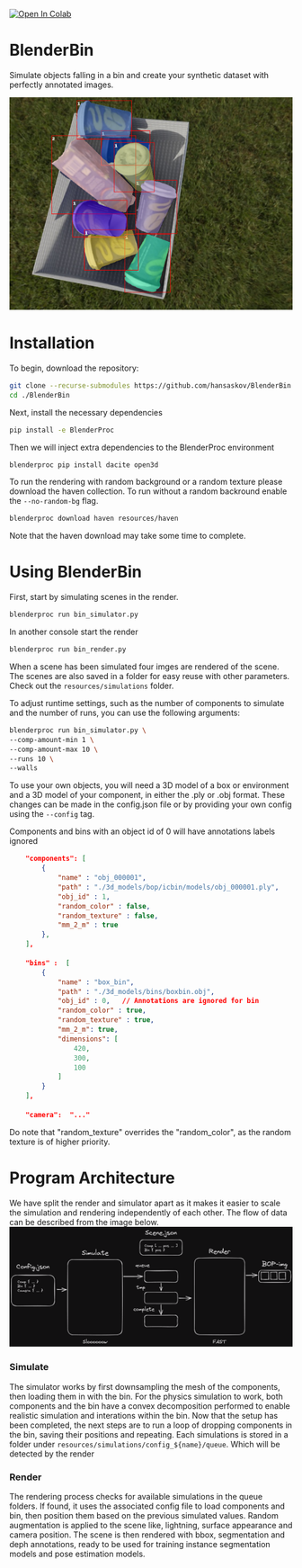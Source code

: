 

[![Open In Colab](https://colab.research.google.com/assets/colab-badge.svg)](https://colab.research.google.com/github/hansaskov/BlenderBin/blob/master/examples/colab.ipynb)
# BlenderBin

Simulate objects falling in a bin and create your synthetic dataset with perfectly annotated images.
<p align="center">
  <img  src="images/Coco-annotations.PNG">
</p>

# Installation

To begin, download the repository:

```bash
git clone --recurse-submodules https://github.com/hansaskov/BlenderBin
cd ./BlenderBin
```

Next, install the necessary dependencies

```bash
pip install -e BlenderProc
```
Then we will inject extra dependencies to the BlenderProc environment
```bash
blenderproc pip install dacite open3d
```

To run the rendering with random background or a random texture please download the haven collection. To run without a random backround enable the `--no-random-bg` flag.

```bash
blenderproc download haven resources/haven
```

Note that the haven download may take some time to complete.

# Using BlenderBin

First, start by simulating scenes in the render.

```bash
blenderproc run bin_simulator.py
```

In another console start the render

```bash
blenderproc run bin_render.py
```

When a scene has been simulated four imges are rendered of the scene. The scenes are also saved in a folder for easy reuse with other parameters. Check out the `resources/simulations` folder.

To adjust runtime settings, such as the number of components to simulate and the number of runs, you can use the following arguments:

```bash
blenderproc run bin_simulator.py \
--comp-amount-min 1 \       
--comp-amount-max 10 \      
--runs 10 \
--walls                     
```

To use your own objects, you will need a 3D model of a box or environment and a 3D model of your component, in either the .ply or .obj format. These changes can be made in the config.json file or by providing your own config using the `--config` tag.

Components and bins with an object id of 0 will have annotations labels ignored

```json
    "components": [
        {
            "name" : "obj_000001",
            "path" : "./3d_models/bop/icbin/models/obj_000001.ply",
            "obj_id" : 1,
            "random_color" : false,
            "random_texture" : false,
            "mm_2_m" : true
        },
    ],

    "bins" :  [
        {
            "name" : "box_bin",
            "path" : "./3d_models/bins/boxbin.obj",
            "obj_id" : 0,   // Annotations are ignored for bin
            "random_color" : true, 
            "random_texture" : true,
            "mm_2_m": true,
            "dimensions": [
                420,
                300,
                100
            ]
        }
    ],

    "camera":  "..." 

```

Do note that "random_texture" overrides the "random_color", as the random texture is of higher priority.

# Program Architecture

We have split the render and simulator apart as it makes it easier to scale the simulation and rendering independently of each other. The flow of data can be described from the image below.
![Dataflow](images/BlenderBin-dataflow.png)
### Simulate
The simulator works by first downsampling the mesh of the components, then loading them in with the bin. For the physics simulation to work, both components and the bin have a convex decomposition performed to enable realistic simulation and interations within the bin. Now that the setup has been completed, the next steps are to run a loop of dropping components in the bin, saving their positions and repeating. Each simulations is stored in a folder under `resources/simulations/config_${name}/queue`. Which will be detected by the render

### Render
The rendering process checks for available simulations in the queue folders. If found, it uses the associated config file to load components and bin, then position them based on the previous simulated values. Random augmentation is applied to the scene like, lightning, surface appearance and camera position. The scene is then rendered with bbox, segmentation and deph annotations, ready to be used for training instance segmentation models and pose estimation models.
